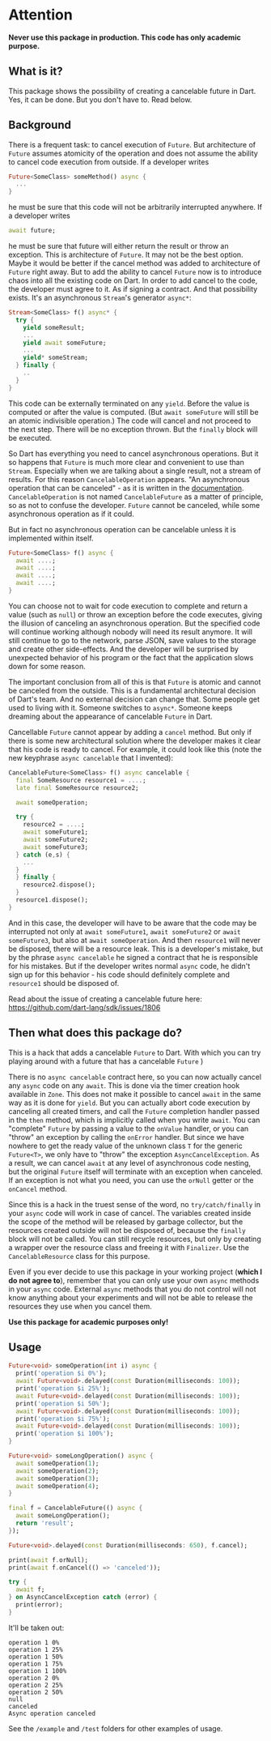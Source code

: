 # Attention

**Never use this package in production. This code has only academic purpose.**

## What is it?

This package shows the possibility of creating a cancelable future in Dart.
Yes, it can be done. But you don't have to. Read below.

## Background

There is a frequent task: to cancel execution of `Future`. But
architecture of `Future` assumes atomicity of the operation and does not assume the ability
to cancel code execution from outside. If a developer writes

```dart
Future<SomeClass> someMethod() async {
  ...
}
```

he must be sure that this code will not be arbitrarily interrupted anywhere.
If a developer writes

```dart
await future;
```

he must be sure that future will either return the result or throw an exception.
This is architecture of `Future`. It may not be the best option. Maybe it would
be better if the cancel method was added to architecture of `Future` right away.
But to add the ability to cancel `Future` now is to introduce chaos into all the
existing code on Dart. In order to add cancel to the code, the developer must
agree to it. As if signing a contract. And that possibility exists. It's an
asynchronous `Stream`'s generator `async*`:

```dart
Stream<SomeClass> f() async* {
  try {
    yield someResult;
    ...
    yield await someFuture;
    ...
    yield* someStream;
  } finally {
    ..
  }
}
```

This code can be externally terminated on any `yield`. Before the value is
computed or after the value is computed. (But `await someFuture` will still be
an atomic indivisible operation.) The code will cancel and not proceed to the
next step. There will be no exception thrown. But the `finally` block will be
executed.

So Dart has everything you need to cancel asynchronous operations. But it so
happens that `Future` is much more clear and convenient to use than `Stream`.
Especially when we are talking about a single result, not a stream of results.
For this reason `CancelableOperation` appears. "An asynchronous operation that
can be canceled" - as it is written in the [documentation](https://pub.dev/documentation/async/latest/async/CancelableOperation-class.html). `CancelableOperation` is not named `CancelableFuture` as
a matter of principle, so as not to confuse the developer. `Future` cannot be
canceled, while some asynchronous operation as if it could.

But in fact no asynchronous operation can be cancelable unless it is
implemented within itself.

```dart
Future<SomeClass> f() async {
  await ....;
  await ....;
  await ....;
  await ....;
}
```

You can choose not to wait for code execution to complete and return a value
(such as `null`) or throw an exception before the code executes, giving the
illusion of canceling an asynchronous operation. But the specified code will
continue working although nobody will need its result anymore. It will still
continue to go to the network, parse JSON, save values to the storage and
create other side-effects. And the developer will be surprised by unexpected
behavior of his program or the fact that the application slows down for some
reason.

The important conclusion from all of this is that `Future` is atomic and cannot
be canceled from the outside. This is a fundamental architectural decision of
Dart's team. And no external decision can change that. Some people get used to
living with it. Someone switches to `async*`. Someone keeps dreaming about the
appearance of cancelable `Future` in Dart.

Cancellable `Future` cannot appear by adding a `cancel` method. But only if
there is some new architectural solution where the developer makes it clear
that his code is ready to cancel. For example, it could look like this (note
the new keyphrase `async cancelable` that I invented):

```dart
CancelableFuture<SomeClass> f() async cancelable {
  final SomeResource resource1 = ....;
  late final SomeResource resource2;

  await someOperation;

  try {
    resource2 = ....;
    await someFuture1;
    await someFuture2;
    await someFuture3;
  } catch (e,s) {
    ...
  }
  } finally {
    resource2.dispose();
  }
  resource1.dispose();
}
```

And in this case, the developer will have to be aware that the code may be
interrupted not only at `await someFuture1`, `await someFuture2` or
`await someFuture3`, but also at `await someOperation`. And then `resource1`
will never be disposed, there will be a resource leak. This is a developer's
mistake, but by the phrase `async cancelable` he signed a contract that he is
responsible for his mistakes. But if the developer writes normal `async` code,
he didn't sign up for this behavior - his code should definitely complete and
`resource1` should be disposed of.

Read about the issue of creating a cancelable future here:
<https://github.com/dart-lang/sdk/issues/1806>

## Then what does this package do?

This is a hack that adds a cancelable `Future` to Dart. With which you can try
playing around with a future that has a cancelable `Future` )

There is no `async cancelable` contract here, so you can now actually cancel
any `async` code on any `await`. This is done via the timer creation hook
available in `Zone`. This does not make it possible to cancel `await` in the
same way as it is done for `yield`. But you can actually abort code execution
by canceling all created timers, and call the `Future` completion handler
passed in the `then` method, which is implicitly called when you write `await`.
You can "complete" `Future` by passing a value to the `onValue` handler, or you
can "throw" an exception by calling the `onError` handler. But since we have
nowhere to get the ready value of the unknown class `T` for the generic
`Future<T>`, we only have to "throw" the exception `AsyncCancelException`. As
a result, we can cancel `await` at any level of asynchronous code nesting, but
the original `Future` itself will terminate with an exception when canceled.
If an exception is not what you need, you can use the `orNull` getter or the
`onCancel` method.

Since this is a hack in the truest sense of the word, no `try/catch/finally` in
your `async` code will work in case of cancel. The variables created inside the
scope of the method will be released by garbage collector, but the resources
created outside will not be disposed of, because the `finally` block will not
be called. You can still recycle resources, but only by creating a wrapper over
the resource class and freeing it with `Finalizer`. Use the
`CancelableResource` class for this purpose.

Even if you ever decide to use this package in your working project (**which I
do not agree to**), remember that you can only use your own `async` methods in
your `async` code. External `async` methods that you do not control will not
know anything about your experiments and will not be able to release the
resources they use when you cancel them.

**Use this package for academic purposes only!**

## Usage

```dart
Future<void> someOperation(int i) async {
  print('operation $i 0%');
  await Future<void>.delayed(const Duration(milliseconds: 100));
  print('operation $i 25%');
  await Future<void>.delayed(const Duration(milliseconds: 100));
  print('operation $i 50%');
  await Future<void>.delayed(const Duration(milliseconds: 100));
  print('operation $i 75%');
  await Future<void>.delayed(const Duration(milliseconds: 100));
  print('operation $i 100%');
}

Future<void> someLongOperation() async {
  await someOperation(1);
  await someOperation(2);
  await someOperation(3);
  await someOperation(4);
}

final f = CancelableFuture(() async {
  await someLongOperation();
  return 'result';
});

Future<void>.delayed(const Duration(milliseconds: 650), f.cancel);

print(await f.orNull);
print(await f.onCancel(() => 'canceled'));

try {
  await f;
} on AsyncCancelException catch (error) {
  print(error);
}

```

It'll be taken out:

```text
operation 1 0%
operation 1 25%
operation 1 50%
operation 1 75%
operation 1 100%
operation 2 0%
operation 2 25%
operation 2 50%
null
canceled
Async operation canceled
```

See the `/example` and `/test` folders for other examples of usage.
